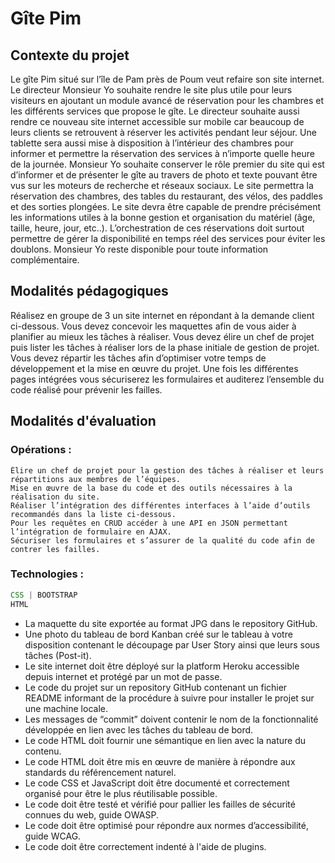 # Gîte Pim

## Contexte du projet
Le gîte Pim situé sur l’île de Pam près de Poum veut refaire son site internet.
Le directeur Monsieur Yo souhaite rendre le site plus utile pour leurs visiteurs en ajoutant un module avancé de réservation pour les chambres et les différents services que propose le gîte.
Le directeur souhaite aussi rendre ce nouveau site internet accessible sur mobile car beaucoup de leurs clients se retrouvent à réserver les activités pendant leur séjour.
Une tablette sera aussi mise à disposition à l’intérieur des chambres pour informer et permettre la réservation des services à n’importe quelle heure de la journée.
Monsieur Yo souhaite conserver le rôle premier du site qui est d’informer et de présenter le gîte au travers de photo et texte pouvant être vus sur les moteurs de recherche et réseaux sociaux.
Le site permettra la réservation des chambres, des tables du restaurant, des vélos, des paddles et des sorties plongées.
Le site devra être capable de prendre précisément les informations utiles à la bonne gestion et organisation du matériel (âge, taille, heure, jour, etc..).
L’orchestration de ces réservations doit surtout permettre de gérer la disponibilité en temps réel des services pour éviter les doublons.
Monsieur Yo reste disponible pour toute information complémentaire.

## Modalités pédagogiques
Réalisez en groupe de 3 un site internet en répondant à la demande client ci-dessous.
Vous devez concevoir les maquettes afin de vous aider à planifier au mieux les tâches à réaliser.
Vous devez élire un chef de projet puis lister les tâches à réaliser lors de la phase initiale de gestion de projet.
Vous devez répartir les tâches afin d’optimiser votre temps de développement et la mise en œuvre du projet.
Une fois les différentes pages intégrées vous sécuriserez les formulaires et auditerez l’ensemble du code réalisé pour prévenir les failles.

## Modalités d'évaluation
### Opérations :
```Réaliser les maquettes à partir de l’analyse des besoins extrait de la demande client.
Élire un chef de projet pour la gestion des tâches à réaliser et leurs répartitions aux membres de l’équipes.
Mise en œuvre de la base du code et des outils nécessaires à la réalisation du site.
Réaliser l’intégration des différentes interfaces à l’aide d’outils recommandés dans la liste ci-dessous.
Pour les requêtes en CRUD accéder à une API en JSON permettant l’intégration de formulaire en AJAX.
Sécuriser les formulaires et s’assurer de la qualité du code afin de contrer les failles.
```
### Technologies :
```JavaScript | jQuery
CSS | BOOTSTRAP
HTML
```

- La maquette du site exportée au format JPG dans le repository GitHub. 
- Une photo du tableau de bord Kanban créé sur le tableau à votre disposition contenant le découpage par User Story ainsi que leurs sous tâches (Post-it). 
- Le site internet doit être déployé sur la platform Heroku accessible depuis internet et protégé par un mot de passe. 
- Le code du projet sur un repository GitHub contenant un fichier README informant de la procédure à suivre pour installer le projet sur une machine locale. 
- Les messages de “commit” doivent contenir le nom de la fonctionnalité développée en lien avec les tâches du tableau de bord. 
- Le code HTML doit fournir une sémantique en lien avec la nature du contenu. 
- Le code HTML doit être mis en œuvre de manière à répondre aux standards du référencement naturel. 
- Le code CSS et JavaScript doit être documenté et correctement organisé pour être le plus réutilisable possible. 
- Le code doit être testé et vérifié pour pallier les failles de sécurité connues du web, guide OWASP. 
- Le code doit être optimisé pour répondre aux normes d’accessibilité, guide WCAG. 
- Le code doit être correctement indenté à l'aide de plugins.
